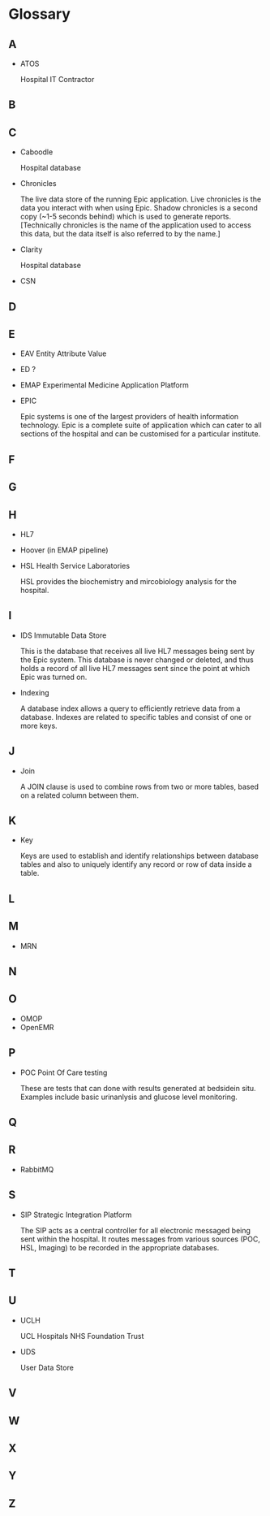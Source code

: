 # Glossary

## A

- ATOS

	Hospital IT Contractor
## B

## C

- Caboodle

	Hospital database
- Chronicles

	The live data store of the running Epic application. Live chronicles is the data you interact with when using Epic. Shadow chronicles is a second copy (~1-5 seconds behind) which is used to generate reports. [Technically chronicles is the name of the application used to access this data, but the data itself is also referred to by the name.]
- Clarity

	Hospital database
- CSN 

## D

## E

- EAV Entity Attribute Value

- ED  ?  

- EMAP Experimental Medicine Application Platform
- EPIC

	Epic systems is one of the largest providers of health information technology. Epic is a complete suite of application which can cater to all sections of the hospital and can be customised for a particular institute.

## F

## G

## H

- HL7
- Hoover (in EMAP pipeline)

- HSL Health Service Laboratories

	HSL provides the biochemistry and mircobiology analysis for the hospital.

## I

- IDS Immutable Data Store

	This is the database that receives all live HL7 messages being sent by the Epic system. This database is never changed or deleted, and thus holds a record of all live HL7 messages sent since the point at which Epic was turned on.
- Indexing

	A database index allows a query to efficiently retrieve data from a database.  Indexes are related to specific tables and consist of one or more keys.

	

## J

- Join

	A JOIN clause is used to combine rows from two or more tables, based on a related column between them.




## K

- Key

	Keys are used to establish and identify relationships between database tables and also to uniquely identify any record or row of data inside a table.

## L

## M

- MRN

## N

## O

- OMOP
- OpenEMR

## P

- POC Point Of Care testing

     These are tests that can done with results generated at bedsidein situ. Examples include basic urinanlysis and glucose level monitoring. 

## Q

## R

- RabbitMQ

## S

- SIP Strategic Integration Platform
	
	The SIP acts as a central controller for all electronic messaged being sent within the hospital. It routes messages from various sources (POC, HSL, Imaging) to be recorded in the appropriate databases. 

## T

## U

- UCLH

	UCL Hospitals NHS Foundation Trust

- UDS 
	
	User Data Store

## V

## W

## X

## Y

## Z

